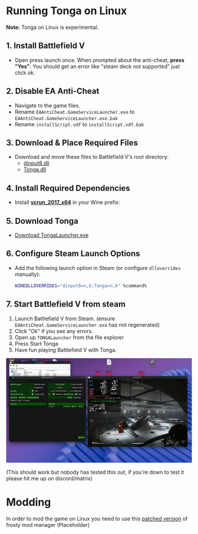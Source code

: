 # Running Tonga on Linux

**Note:** Tonga on Linux is experimental.

## 1. Install Battlefield V
- Open press launch once. When prompted about the anti-cheat, **press "Yes"**. You should get an error like "steam deck not supported" just click ok.

## 2. Disable EA Anti-Cheat
- Navigate to the game files.
- Rename `EAAntiCheat.GameServiceLauncher.exe` to `EAAntiCheat.GameServiceLauncher.exe.bak`
- Rename `installScript.vdf` to `installScript.vdf.bak`
  
## 3. Download & Place Required Files
- Download and move these files to Battlefield V's root directory:
  - [dinput8.dll](/Tonga/Files/dinput8.dll)
  - [Tonga.dll](https://marne.io/api/v/dl/stable/Tonga.dll)

## 4. Install Required Dependencies
- Install [**vcrun_2017_x64**](https://aka.ms/vs/17/release/vc_redist.x64.exe) in your Wine prefix:  

## 5. Download Tonga
- [Download TongaLauncher.exe](https://marne.io/api/v/dl/stable/TONGALauncher.exe)

## 6. Configure Steam Launch Options
- Add the following launch option in Steam (or configure `dlloverrides` manually):
  ```sh
  WINEDLLOVERRIDES="dinput8=n,b;Tonga=n,b" %command%
  ```

## 7. Start Battlefield V from steam
1. Launch Battlefield V from Steam. (ensure `EAAntiCheat.GameServiceLauncher.exe` has not regenerated)
2. Click "Ok" if you see any errors.
3. Open up `TONGALauncher` from the file explorer
4. Press Start Tonga
5. Have fun playing Battlefield V with Tonga.

<img src="/Tonga/Images/1.jpg" width="600"/>

(This should work but nobody has tested this out, if you're down to test it please hit me up on discord/matrix)

# Modding
In order to mod the game on Linux you need to use this [patched version](https://www.nexusmods.com/masseffectandromeda/mods/1190) of frosty mod manager (Placeholder)
